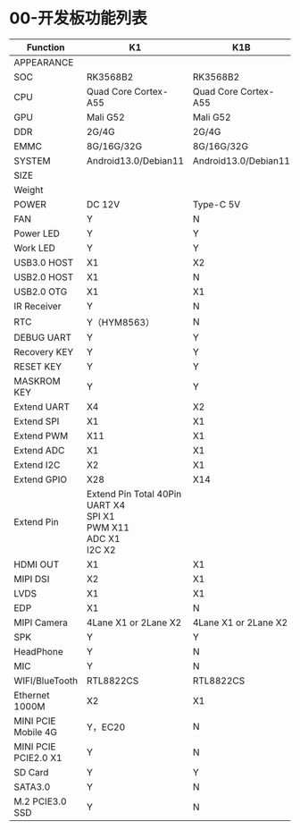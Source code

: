 # 00-开发板功能列表

| Function             | K1                                                           | K1B                  |
| -------------------- | ------------------------------------------------------------ | -------------------- |
| APPEARANCE           |                                                              |                      |
| SOC                  | RK3568B2                                                     | RK3568B2             |
| CPU                  | Quad Core Cortex-A55                                         | Quad Core Cortex-A55 |
| GPU                  | Mali G52                                                     | Mali G52             |
| DDR                  | 2G/4G                                                        | 2G/4G                |
| EMMC                 | 8G/16G/32G                                                   | 8G/16G/32G           |
| SYSTEM               | Android13.0/Debian11                                         | Android13.0/Debian11 |
| SIZE                 |                                                              |                      |
| Weight               |                                                              |                      |
| POWER                | DC 12V                                                       | Type-C 5V            |
| FAN                  | Y                                                            | N                    |
| Power LED            | Y                                                            | Y                    |
| Work LED             | Y                                                            | Y                    |
| USB3.0 HOST          | X1                                                           | X2                   |
| USB2.0 HOST          | X1                                                           | N                    |
| USB2.0 OTG           | X1                                                           | X1                   |
| IR Receiver          | Y                                                            | N                    |
| RTC                  | Y（HYM8563）                                                 | N                    |
| DEBUG UART           | Y                                                            | Y                    |
| Recovery KEY         | Y                                                            | Y                    |
| RESET KEY            | Y                                                            | Y                    |
| MASKROM KEY          | Y                                                            | Y                    |
| Extend UART          | X4                                                           | X2                   |
| Extend SPI           | X1                                                           | X1                   |
| Extend PWM           | X11                                                          | X1                   |
| Extend ADC           | X1                                                           | X1                   |
| Extend I2C           | X2                                                           | X1                   |
| Extend GPIO          | X28                                                          | X14                  |
| Extend Pin           | Extend Pin Total 40Pin<br />UART X4<br />SPI X1<br />PWM X11<br />ADC X1<br />I2C X2 |                      |
| HDMI OUT             | X1                                                           | X1                   |
| MIPI DSI             | X2                                                           | X1                   |
| LVDS                 | X1                                                           | X1                   |
| EDP                  | X1                                                           | N                    |
| MIPI Camera          | 4Lane X1 or 2Lane X2                                         | 4Lane X1 or 2Lane X2 |
| SPK                  | Y                                                            | Y                    |
| HeadPhone            | Y                                                            | N                    |
| MIC                  | Y                                                            | N                    |
| WIFI/BlueTooth       | RTL8822CS                                                    | RTL8822CS            |
| Ethernet 1000M       | X2                                                           | X1                   |
| MINI PCIE Mobile 4G  | Y，EC20                                                      | N                    |
| MINI PCIE PCIE2.0 X1 | Y                                                            | N                    |
| SD Card              | Y                                                            | Y                    |
| SATA3.0              | Y                                                            | N                    |
| M.2 PCIE3.0 SSD      | Y                                                            | N                    |

